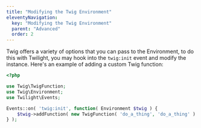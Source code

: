```yaml
---
title: "Modifying the Twig Environment"
eleventyNavigation:
  key: "Modifying the Twig Environment"
  parent: "Advanced"
  order: 2
---
```


Twig offers a variety of options that you can pass to the Environment, to do this with Twilight, you may hook into the `twig:init` event and modify the instance. Here's an example of adding a custom Twig function:

```php
<?php

use Twig\TwigFunction;
use Twig\Environment;
use Twilight\Events;

Events::on( 'twig:init', function( Environment $twig ) {
    $twig->addFunction( new TwigFunction( 'do_a_thing', 'do_a_thing' ) );
} );

```
